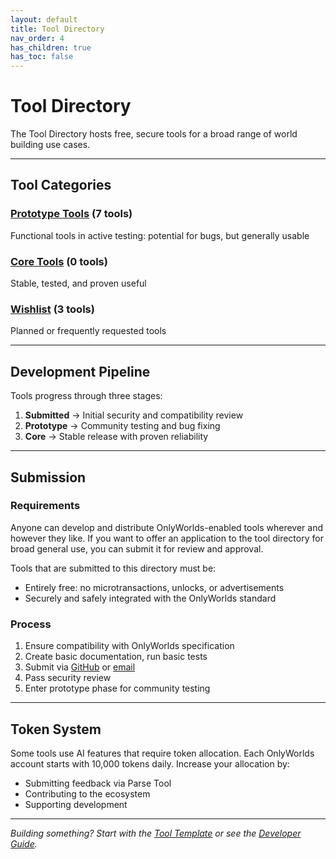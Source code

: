 ```yaml
---
layout: default
title: Tool Directory
nav_order: 4
has_children: true
has_toc: false
---
```


# Tool Directory

The Tool Directory hosts free, secure tools for a broad range of world building use cases. 


---

## Tool Categories
 
### [Prototype Tools](prototype/) (7 tools)
Functional tools in active testing: potential for bugs, but generally usable

### [Core Tools](core/) (0 tools)
Stable, tested, and proven useful

### [Wishlist](wishlist/) (3 tools)
Planned or frequently requested tools

---

## Development Pipeline

Tools progress through three stages:

1. **Submitted** → Initial security and compatibility review
2. **Prototype** → Community testing and bug fixing  
3. **Core** → Stable release with proven reliability

---

## Submission 

### Requirements  

Anyone can develop and distribute OnlyWorlds-enabled tools wherever and however they like. If you want to offer an application to the tool directory for broad general use, you can submit it for review and approval.

Tools that are submitted to this directory must be:

- Entirely free: no microtransactions, unlocks, or advertisements
- Securely and safely integrated with the OnlyWorlds standard


### Process

1. Ensure compatibility with OnlyWorlds specification
2. Create basic documentation, run basic tests
3. Submit via [GitHub](https://github.com/OnlyWorlds/OnlyWorlds) or [email](mailto:info@onlyworlds.com)
4. Pass security review
5. Enter prototype phase for community testing

---

## Token System

Some tools use AI features that require token allocation. Each OnlyWorlds account starts with 10,000 tokens daily. Increase your allocation by:
- Submitting feedback via Parse Tool
- Contributing to the ecosystem
- Supporting development

---

*Building something? Start with the [Tool Template](prototype/template-tool/) or see the [Developer Guide](/docs/developer-support/my-first-tool/).*